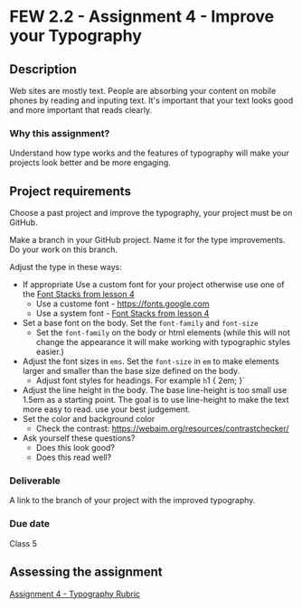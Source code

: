 # FEW 2.2 - Assignment 4 - Improve your Typography

## Description 

Web sites are mostly text. People are absorbing your content on mobile phones by reading and inputing text. It's important that your text looks good and more important that reads clearly. 

### Why this assignment?

Understand how type works and the features of typography will make your projects look better and be more engaging. 

## Project requirements

Choose a past project and improve the typography, your project must be on GitHub. 

Make a branch in your GitHub project. Name it for the type improvements. Do your work on this branch. 

Adjust the type in these ways:

- If appropriate Use a custom font for your project otherwise use one of the [Font Stacks from lesson 4](../lessons/lesson-04.md#ui-system-fonts)  
  - Use a custome font - https://fonts.google.com
  - Use a system font - [Font Stacks from lesson 4](../lessons/lesson-04.md#ui-system-fonts)  
- Set a base font on the body. Set the `font-family` and `font-size`
  - Set the `font-family` on the body or html elements (while this will not change the appearance it will make working with typographic styles easier.)
- Adjust the font sizes in `ems`. Set the `font-size` in `em` to make elements larger and smaller than the base size defined on the body. 
  - Adjust font styles for headings. For example `h`1 { 2em; }`
- Adjust the line height in the body. The base line-height is too small use 1.5em as a starting point. The goal is to use line-height to make the text more easy to read. use your best judgement. 
- Set the color and background color
  - Check the contrast: https://webaim.org/resources/contrastchecker/
- Ask yourself these questions?
  - Does this look good?
  - Does this read well? 

### Deliverable

A link to the branch of your project with the improved typography. 

### Due date

Class 5

## Assessing the assignment

[Assignment 4 - Typography Rubric](assignment-04-typography-rubric.md)

